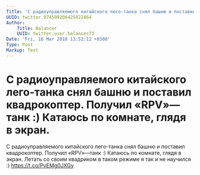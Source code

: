 ```yaml
---
Title: 'С радиоуправляемого китайского лего-танка снял башню и поставил квадрокоптер. Получил «RPV»—танк :) Катаюсь по комнате, глядя в экран.'
UUID: twitter.974599206425022464
Author:
    Title: Balancer
    UUID: twitter.user.balancer73
Date: 'Fri, 16 Mar 2018 13:52:12 +0300'
Type: Post
Markup: Text
---
```


# С радиоуправляемого китайского лего-танка снял башню и поставил квадрокоптер. Получил «RPV»—танк :) Катаюсь по комнате, глядя в экран.

С радиоуправляемого китайского лего-танка снял башню и
поставил квадрокоптер. Получил «RPV»—танк :) Катаюсь по
комнате, глядя в экран. Летать со своим квадриком в таком
режиме я так и не научился :) https://t.co/PvEMg0JXGy